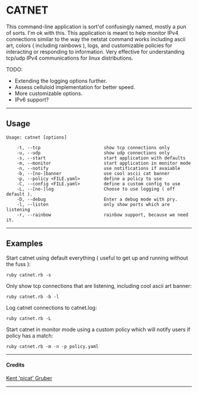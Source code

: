# CATNET

This command-line application is sort'of confusingly named, mostly a pun of sorts. I'm ok with this. This application is meant to help monitor IPv4 connections similar to the way the netstat command works including ascii art, colors ( including rainbows ), logs, and customizable policies for interacting or responding to information. Very effective for understanding tcp/udp IPv4 communications for linux distributions. 

TODO: 
* Extending the logging options further.
* Assess celluloid implementation for better speed.
* More customizable options.
* IPv6 support?

---

## Usage

```
Usage: catnet [options]

    -t, --tcp                        show tcp connections only
    -u, --udp                        show udp connections only
    -s, --start                      start application with defaults
    -m, --monitor                    start application in monitor mode
    -n, --notify                     use notifications if avaiable
    -b, --[no-]banner                use cool ascii cat banner
    -p, --policy <FILE.yaml>         define a policy to use
    -C, --config <FILE.yaml>         define a custom config to use
    -L, --[no-]log                   Choose to use logging ( off default ).
    -D, --debug                      Enter a debug mode with pry.
    -l, --listen                     only show ports which are listening
    -r, --rainbow                    rainbow support, because we need it.
```

---

## Examples

Start catnet using default everything ( useful to get up and running without the fuss ):

`ruby catnet.rb -s`

Only show tcp connections that are listening, including cool ascii art banner:

`ruby catnet.rb -b -l`

Log catnet connections to catnet.log:

`ruby catnet.rb -L`

Start catnet in monitor mode using a custom policy which will notify users if policy has a match:

`ruby catnet.rb -m -n -p policy.yaml`

---

#### Credits

[Kent 'picat' Gruber](https://github.com/picatz)

---
